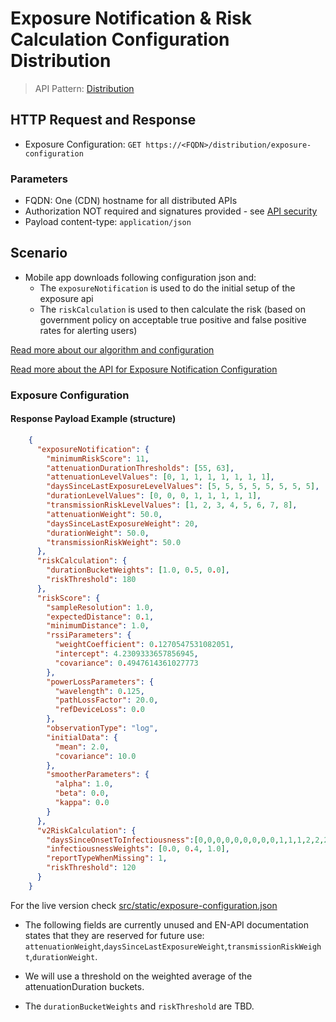 # Exposure Notification & Risk Calculation Configuration Distribution

> API Pattern: [Distribution](../../../api-patterns.md#distribution)

## HTTP Request and Response

- Exposure Configuration: ```GET https://<FQDN>/distribution/exposure-configuration```

### Parameters

- FQDN: One (CDN) hostname for all distributed APIs
- Authorization NOT required and signatures provided - see [API security](../../../api-security.md)
- Payload content-type: `application/json`

## Scenario
- Mobile app downloads following configuration json and:
    - The `exposureNotification` is used to do the initial setup of the exposure api 
    - The `riskCalculation` is used to then calculate the risk (based on government policy on acceptable true positive and false positive rates for alerting users)

[Read more about our algorithm and configuration](https://www.turing.ac.uk/blog/technical-roadmap-uks-contract-tracing-app-functionality)

[Read more about the API for Exposure Notification Configuration](https://developers.google.com/android/exposure-notifications/exposure-notifications-api)

### Exposure Configuration
#### Response Payload Example (structure)
```json
    {
      "exposureNotification": {
        "minimumRiskScore": 11,
        "attenuationDurationThresholds": [55, 63],
        "attenuationLevelValues": [0, 1, 1, 1, 1, 1, 1, 1],
        "daysSinceLastExposureLevelValues": [5, 5, 5, 5, 5, 5, 5, 5],
        "durationLevelValues": [0, 0, 0, 1, 1, 1, 1, 1],
        "transmissionRiskLevelValues": [1, 2, 3, 4, 5, 6, 7, 8],
        "attenuationWeight": 50.0,
        "daysSinceLastExposureWeight": 20,
        "durationWeight": 50.0,
        "transmissionRiskWeight": 50.0
      },
      "riskCalculation": {
        "durationBucketWeights": [1.0, 0.5, 0.0],
        "riskThreshold": 180
      },
      "riskScore": {
        "sampleResolution": 1.0,
        "expectedDistance": 0.1,
        "minimumDistance": 1.0,
        "rssiParameters": {
          "weightCoefficient": 0.1270547531082051,
          "intercept": 4.2309333657856945,
          "covariance": 0.4947614361027773
        },
        "powerLossParameters": {
          "wavelength": 0.125,
          "pathLossFactor": 20.0,
          "refDeviceLoss": 0.0
        },
        "observationType": "log",
        "initialData": {
          "mean": 2.0,
          "covariance": 10.0
        },
        "smootherParameters": {
          "alpha": 1.0,
          "beta": 0.0,
          "kappa": 0.0
        }
      },  
      "v2RiskCalculation": {
        "daysSinceOnsetToInfectiousness":[0,0,0,0,0,0,0,0,0,1,1,1,2,2,2,2,2,2,1,1,1,1,1,1,0,0,0,0,0],
        "infectiousnessWeights": [0.0, 0.4, 1.0],
        "reportTypeWhenMissing": 1,
        "riskThreshold": 120
      }
    }  
```

For the live version check [src/static/exposure-configuration.json](../../../../../src/static/exposure-configuration.json)

* The following fields are currently unused and EN-API documentation states that they are reserved for future use: 
`attenuationWeight`,`daysSinceLastExposureWeight`,`transmissionRiskWeight`,`durationWeight`. 

* We will use a threshold on the weighted average of the attenuationDuration buckets.
* The `durationBucketWeights` and `riskThreshold` are TBD.  

